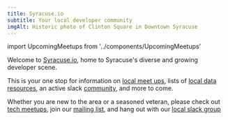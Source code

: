 ```yaml
---
title: Syracuse.io
subtitle: Your local developer community
imgAlt: Historic photo of Clinton Square in Downtown Syracuse
---
```


import UpcomingMeetups from '../components/UpcomingMeetups'

Welcome to [Syracuse.io](http://syracuse.io), home to Syracuse's diverse and growing developer scene.

This is your one stop for information on [local meet ups](/groups/), lists of [local data
resources](/resources/), an active slack [community](/community/), and more to come.

Whether you are new to the area or a seasoned veteran, please check
out [tech meetups](/groups), join our
[mailing list](https://tinyletter.com/syracuseio), and hang out
with our [local slack group](//slackacuse.herokuapp.com)

<center>
  <script async defer src="https://syracuseio.now.sh/slackin.js?large" />
</center>

Take a look at our upcoming events below, join us in slack,
and join our friendly community of Syracuse devs.

<UpcomingMeetups />

import { graphql } from 'gatsby'
export const PageQuery = graphql`
  {
    heroImage: file(relativePath: { eq: "clintonsquare.jpg" }) {
      childImageSharp {
        fluid(maxWidth: 1920) {
          ...GatsbyImageSharpFluid
        }
      }
    }
  }
`
